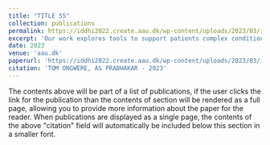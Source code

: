 ```yaml
---
title: "TITLE 55"
collection: publications
permalink: https://iddhi2022.create.aau.dk/wp-content/uploads/2023/03/iddhi22_paper_4576.pdf
excerpt: 'Our work explores tools to support patients complex conditions such as discordant chronic comorbidities (DCCs). Discordant chronic comorbidities are when two or more chronic or long-term diseases or conditions are present in a person at the same time. Chronic comorbidities often lead to complex treatment regimens, complicated decision-making, and complex symptom management [4]. One challenge we reported in our prior work, is the luck system robust enough for these patients to record and communicate their issues to multiple providers. The current healthcare system is relying upon the patient to personally communicate their issues, and that is not fair, efficient, or accurate. We showed how patients did not share all of their information because they assumed that providers may not be interested in some aspects of their life, some patients were fearful of judgment and other patients forgot terms that were used by their various providers [4]. Systems are being used to help patients record and share their information. For example, online journals are used to track patients’ information. However, the challenges associated with this type of tool are the challenges of recording, filtering, and communicating that information across multiple providers. We believe that, the effective support and care for patients with DCCs should be consistent with the patient’s values, desires, and goals. The DCCs care and support should be feasible and flexible to accommodate shifts in a patients’ life and must be tailored so it makes intellectual, emotional, and practical sense to a patient key takeaway# 1. Studies are looking to help patients and healthcare providers set …'
date: 2023
venue: 'aau.dk'
paperurl: 'https://iddhi2022.create.aau.dk/wp-content/uploads/2023/03/iddhi22_paper_4576.pdf'
citation: 'TOM ONGWERE, AS PRABHAKAR - 2023'
---
```


The contents above will be part of a list of publications, if the user clicks the link for the publication than the contents of section will be rendered as a full page, allowing you to provide more information about the paper for the reader. When publications are displayed as a single page, the contents of the above "citation" field will automatically be included below this section in a smaller font.

